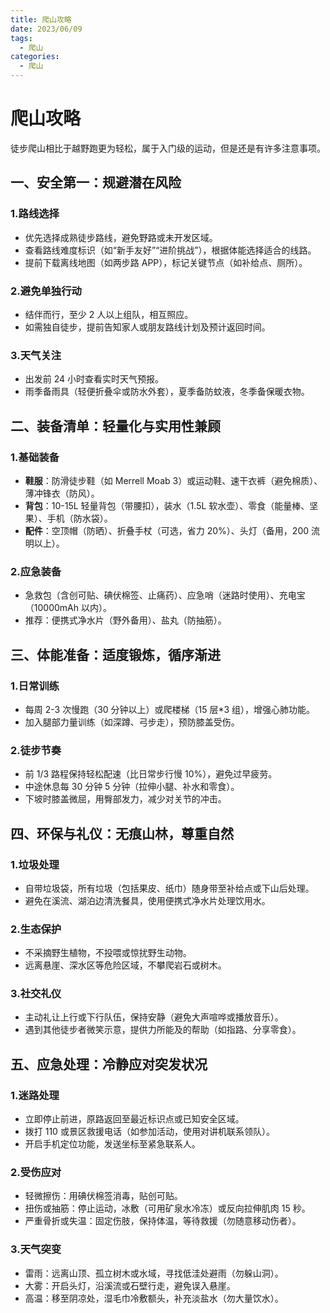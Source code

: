```yaml
---
title: 爬山攻略
date: 2023/06/09
tags:
  - 爬山
categories:
  - 爬山
---
```


# 爬山攻略

徒步爬山相比于越野跑更为轻松，属于入门级的运动，但是还是有许多注意事项。

## 一、安全第一：规避潜在风险

### 1.路线选择

- 优先选择成熟徒步路线，避免野路或未开发区域。
- 查看路线难度标识（如“新手友好”“进阶挑战”），根据体能选择适合的线路。
- 提前下载离线地图（如两步路 APP），标记关键节点（如补给点、厕所）。

### 2.避免单独行动

- 结伴而行，至少 2 人以上组队，相互照应。
- 如需独自徒步，提前告知家人或朋友路线计划及预计返回时间。

### 3.天气关注

- 出发前 24 小时查看实时天气预报。
- 雨季备雨具（轻便折叠伞或防水外套），夏季备防蚊液，冬季备保暖衣物。

## 二、装备清单：轻量化与实用性兼顾

### 1.基础装备

- **鞋服**：防滑徒步鞋（如 Merrell Moab 3）或运动鞋、速干衣裤（避免棉质）、薄冲锋衣（防风）。
- **背包**：10-15L 轻量背包（带腰扣），装水（1.5L 软水壶）、零食（能量棒、坚果）、手机（防水袋）。
- **配件**：空顶帽（防晒）、折叠手杖（可选，省力 20%）、头灯（备用，200 流明以上）。

### 2.应急装备

- 急救包（含创可贴、碘伏棉签、止痛药）、应急哨（迷路时使用）、充电宝（10000mAh 以内）。
- 推荐：便携式净水片（野外备用）、盐丸（防抽筋）。

## 三、体能准备：适度锻炼，循序渐进

### 1.日常训练

- 每周 2-3 次慢跑（30 分钟以上）或爬楼梯（15 层\*3 组），增强心肺功能。
- 加入腿部力量训练（如深蹲、弓步走），预防膝盖受伤。

### 2.徒步节奏

- 前 1/3 路程保持轻松配速（比日常步行慢 10%），避免过早疲劳。
- 中途休息每 30 分钟 5 分钟（拉伸小腿、补水和零食）。
- 下坡时膝盖微屈，用臀部发力，减少对关节的冲击。

## 四、环保与礼仪：无痕山林，尊重自然

### 1.垃圾处理

- 自带垃圾袋，所有垃圾（包括果皮、纸巾）随身带至补给点或下山后处理。
- 避免在溪流、湖泊边清洗餐具，使用便携式净水片处理饮用水。

### 2.生态保护

- 不采摘野生植物，不投喂或惊扰野生动物。
- 远离悬崖、深水区等危险区域，不攀爬岩石或树木。

### 3.社交礼仪

- 主动礼让上行或下行队伍，保持安静（避免大声喧哗或播放音乐）。
- 遇到其他徒步者微笑示意，提供力所能及的帮助（如指路、分享零食）。

## 五、应急处理：冷静应对突发状况

### 1.迷路处理

- 立即停止前进，原路返回至最近标识点或已知安全区域。
- 拨打 110 或景区救援电话（如参加活动，使用对讲机联系领队）。
- 开启手机定位功能，发送坐标至紧急联系人。

### 2.受伤应对

- 轻微擦伤：用碘伏棉签消毒，贴创可贴。
- 扭伤或抽筋：停止运动，冰敷（可用矿泉水冷冻）或反向拉伸肌肉 15 秒。
- 严重骨折或失温：固定伤肢，保持体温，等待救援（勿随意移动伤者）。

### 3.天气突变

- 雷雨：远离山顶、孤立树木或水域，寻找低洼处避雨（勿躲山洞）。
- 大雾：开启头灯，沿溪流或石壁行走，避免误入悬崖。
- 高温：移至阴凉处，湿毛巾冷敷额头，补充淡盐水（勿大量饮水）。
